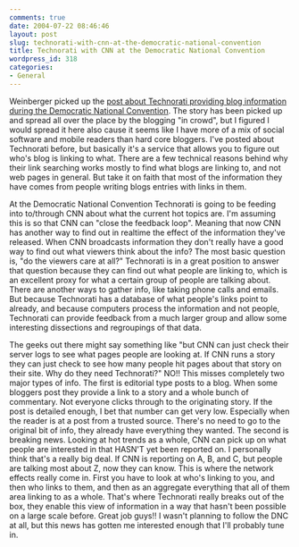 ```yaml
---
comments: true
date: 2004-07-22 08:46:46
layout: post
slug: technorati-with-cnn-at-the-democratic-national-convention
title: Technorati with CNN at the Democratic National Convention
wordpress_id: 318
categories:
- General
---
```


Weinberger picked up the [post about Technorati providing blog information during the Democratic National Convention](http://www.hyperorg.com/blogger/mtarchive/002859.html). The story has been picked up and spread all over the place by the blogging "in crowd", but I figured I would spread it here also cause it seems like I have more of a mix of social software and mobile readers than hard core bloggers. I've posted about Technorati before, but basically it's a service that allows you to figure out who's blog is linking to what. There are a few technical reasons behind why their link searching works mostly to find what blogs are linking to, and not web pages in general. But take it on faith that most of the information they have comes from people writing blogs entries with links in them.

At the Democratic National Convention Technorati is going to be feeding into to/through CNN about what the current hot topics are. I'm assuming this is so that CNN can "close the feedback loop". Meaning that now CNN has another way to find out in realtime the effect of the information they've released. When CNN broadcasts information they don't really have a good way to find out what viewers think about the info? The most basic question is, "do the viewers care at all?" Technorati is in a great position to answer that question because they can find out what people are linking to, which is an excellent proxy for what a certain group of people are talking about. There are another ways to gather info, like taking phone calls and emails. But because Technorati has a database of what people's links point to already, and because computers process the information and not people, Technorati can provide feedback from a much larger group and allow some interesting dissections and regroupings of that data.

The geeks out there might say something like "but CNN can just check their server logs to see what pages people are looking at. If CNN runs a story they can just check to see how many people hit pages about that story on their site. Why do they need Technorati?" NO!! This misses completely two major types of info. The first is editorial type posts to a blog. When some bloggers post they provide a link to a story and a whole bunch of commentary. Not everyone clicks through to the originating story. If the post is detailed enough, I bet that number can get very low. Especially when the reader is at a post from a trusted source. There's no need to go to the original bit of info, they already have everything they wanted. The second is breaking news. Looking at hot trends as a whole, CNN can pick up on what people are interested in that HASN'T yet been reported on. I personally think that's a really big deal. If CNN is reporting on A, B, and C, but people are talking most about Z, now they can know. This is where the network effects really come in. First you have to look at who's linking to you, and then who links to them, and then as an aggregate everything that all of them area linking to as a whole. That's where Technorati really breaks out of the box, they enable this view of information in a way that hasn't been possible on a large scale before. Great job guys!! I wasn't planning to follow the DNC at all, but this news has gotten me interested enough that I'll probably tune in.

